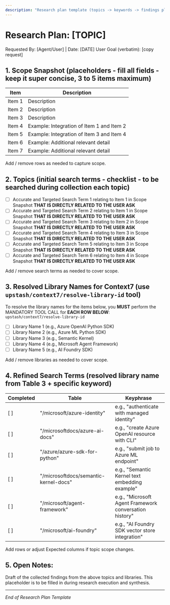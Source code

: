 ```yaml
---
description: "Research plan template (topics -> keywords -> findings placeholders)"
---
```


# Research Plan: [TOPIC]

Requested By: [Agent/User]  |  Date: [DATE]
User Goal (verbatim): [copy request]

## 1. Scope Snapshot (placeholders - fill all fields - keep it super concise, 3 to 5 items maximum)
| Item | Description |
|------|-------------|
| Item 1 | Description |
| Item 2 | Description |
| Item 3 | Description |
| Item 4 | Example: Integration of Item 1 and Item 2 |
| Item 5 | Example: Integration of Item 3 and Item 4 |
| Item 6 | Example: Additional relevant detail |
| Item 7 | Example: Additional relevant detail |

Add / remove rows as needed to capture scope.


## 2. Topics (initial search terms - checklist - to be searched during collection each topic)
- [ ] Accurate and Targeted Search Term 1 relating to Item 1 in Scope Snapshot **THAT IS DIRECTLY RELATED TO THE USER ASK**
- [ ] Accurate and Targeted Search Term 2 relating to Item 1 in Scope Snapshot **THAT IS DIRECTLY RELATED TO THE USER ASK**
- [ ] Accurate and Targeted Search Term 3 relating to Item 2 in Scope Snapshot **THAT IS DIRECTLY RELATED TO THE USER ASK**
- [ ] Accurate and Targeted Search Term 4 relating to Item 3 in Scope Snapshot **THAT IS DIRECTLY RELATED TO THE USER ASK**
- [ ] Accurate and Targeted Search Term 5 relating to Item 3 in Scope Snapshot **THAT IS DIRECTLY RELATED TO THE USER ASK**
- [ ] Accurate and Targeted Search Term 6 relating to Item 4 in Scope Snapshot **THAT IS DIRECTLY RELATED TO THE USER ASK**

Add / remove search terms as needed to cover scope.


## 3. Resolved Library Names for Context7 (use `upstash/context7/resolve-library-id` tool)
To resolve the library names for the items below, you **MUST** perform the MANDATORY TOOL CALL for **EACH ROW BELOW**: `upstash/context7/resolve-library-id`
- [ ] Library Name 1 (e.g., Azure OpenAI Python SDK)
- [ ] Library Name 2 (e.g., Azure ML Python SDK)
- [ ] Library Name 3 (e.g., Semantic Kernel)
- [ ] Library Name 4 (e.g., Microsoft Agent Framework)
- [ ] Library Name 5 (e.g., AI Foundry SDK)

Add / remove libraries as needed to cover scope.


## 4. Refined Search Terms (resolved library name from Table 3 + specific keyword)
|Completed| Table | Keyphrase |
|------|------|-------------|
| [ ]  | "/microsoft/azure-identity" | e.g., "authenticate with managed identity" |
| [ ]  | "/microsoftdocs/azure-ai-docs" | e.g., "create Azure OpenAI resource with CLI" |
| [ ]  | "/azure/azure-sdk-for-python" | e.g., "submit job to Azure ML endpoint" |
| [ ]  | "/microsoftdocs/semantic-kernel-docs" | e.g., "Semantic Kernel text embedding example" |
| [ ]  | "/microsoft/agent-framework" | e.g., "Microsoft Agent Framework conversation history" |
| [ ]  | "/microsoft/ai-foundry" | e.g., "AI Foundry SDK vector store integration" |


Add rows or adjust Expected columns if topic scope changes.


## 5. Open Notes:
Draft of the collected findings from the above topics and libraries. This placeholder is to be filled in during research execution and synthesis.


---
*End of Research Plan Template*